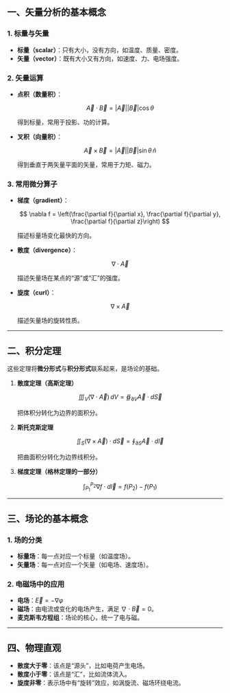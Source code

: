 
## 一、矢量分析的基本概念

### 1. 标量与矢量

* **标量（scalar）**：只有大小，没有方向，如温度、质量、密度。
* **矢量（vector）**：既有大小又有方向，如速度、力、电场强度。

### 2. 矢量运算

* **点积（数量积）**：

  $$
  \vec{A}\cdot \vec{B} = |\vec{A}||\vec{B}|\cos\theta
  $$

  得到标量，常用于投影、功的计算。

* **叉积（向量积）**：

  $$
  \vec{A}\times \vec{B} = |\vec{A}||\vec{B}|\sin\theta \,\hat{n}
  $$

  得到垂直于两矢量平面的矢量，常用于力矩、磁力。

### 3. 常用微分算子

* **梯度（gradient）**：

  $$
  \nabla f = \left(\frac{\partial f}{\partial x}, \frac{\partial f}{\partial y}, \frac{\partial f}{\partial z}\right)
  $$

  描述标量场变化最快的方向。

* **散度（divergence）**：

  $$
  \nabla \cdot \vec{A}
  $$

  描述矢量场在某点的“源”或“汇”的强度。

* **旋度（curl）**：

  $$
  \nabla \times \vec{A}
  $$

  描述矢量场的旋转性质。

---

## 二、积分定理

这些定理将**微分形式**与**积分形式**联系起来，是场论的基础。

1. **散度定理（高斯定理）**

   $$
   \iiint_V (\nabla \cdot \vec{A}) \, dV = \oiint_{\partial V} \vec{A}\cdot d\vec{S}
   $$

   把体积分转化为边界的面积分。

2. **斯托克斯定理**

   $$
   \iint_S (\nabla \times \vec{A}) \cdot d\vec{S} = \oint_{\partial S} \vec{A}\cdot d\vec{l}
   $$

   把曲面积分转化为边界线积分。

3. **梯度定理（格林定理的一部分）**

   $$
   \int_{P_1}^{P_2} \nabla f \cdot d\vec{l} = f(P_2) - f(P_1)
   $$

---

## 三、场论的基本概念

### 1. 场的分类

* **标量场**：每一点对应一个标量（如温度场）。
* **矢量场**：每一点对应一个矢量（如电场、速度场）。

### 2. 电磁场中的应用

* **电场**：$\vec{E} = -\nabla \varphi$
* **磁场**：由电流或变化的电场产生，满足 $\nabla \cdot \vec{B} = 0$。
* **麦克斯韦方程组**：场论的核心，统一了电与磁。

---

## 四、物理直观

* **散度大于零**：该点是“源头”，比如电荷产生电场。
* **散度小于零**：该点是“汇”，比如流体流入。
* **旋度非零**：表示场中有“旋转”效应，如涡旋流、磁场环绕电流。

